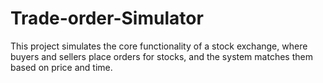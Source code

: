# Trade-order-Simulator
This project simulates the core functionality of a stock exchange, where buyers and sellers place orders for stocks, and the system matches them based on price and time.

